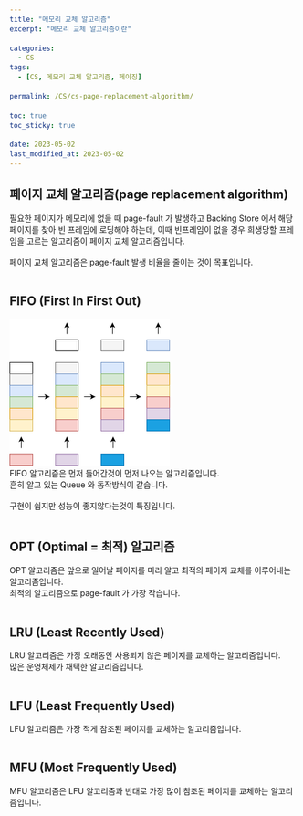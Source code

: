 ```yaml
---
title: "메모리 교체 알고리즘"
excerpt: "메모리 교체 알고리즘이란"

categories:
  - CS
tags:
  - [CS, 메모리 교체 알고리즘, 페이징]

permalink: /CS/cs-page-replacement-algorithm/

toc: true
toc_sticky: true

date: 2023-05-02
last_modified_at: 2023-05-02
---
```


## 페이지 교체 알고리즘(page replacement algorithm)

필요한 페이지가 메모리에 없을 때 page-fault 가 발생하고 Backing Store 에서 해당 페이지를 찾아 빈 프레임에 로딩해야 하는데, 이때 빈프레임이 없을 경우 희생당할 프레임을 고르는 알고리즘이 페이지 교체 알고리즘입니다. <br>
<br>
페이지 교체 알고리즘은 page-fault 발생 비율을 줄이는 것이 목표입니다.<br>
<br>

## FIFO (First In First Out)
![FIFO](/assets/images/posts_img/cs-page-replacement-algorithm/FIFO.png) <br>
FIFO 알고리즘은 먼저 들어간것이 먼저 나오는 알고리즘입니다. <br>
흔히 알고 있는 Queue 와 동작방식이 같습니다. <br>
<br>
구현이 쉽지만 성능이 좋지않다는것이 특징입니다.<br>
<br>

## OPT (Optimal = 최적) 알고리즘 
OPT 알고리즘은 앞으로 일어날 페이지를 미리 알고 최적의 페이지 교체를 이루어내는 알고리즘입니다.<br>
최적의 알고리즘으로 page-fault 가 가장 작습니다.<br>
<br>

## LRU (Least Recently Used)
LRU 알고리즘은 가장 오래동안 사용되지 않은 페이지를 교체하는 알고리즘입니다.<br>
많은 운영체제가 채택한 알고리즘입니다.<br>
<br>

## LFU (Least Frequently Used)
LFU 알고리즘은 가장 적게 참조된 페이지를 교체하는 알고리즘입니다.<br>
<br>

## MFU (Most Frequently Used)
MFU 알고리즘은 LFU 알고리즘과 반대로 가장 많이 참조된 페이지를 교체하는 알고리즘입니다.<br>
 



